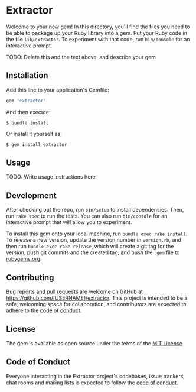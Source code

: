 # Extractor

Welcome to your new gem! In this directory, you'll find the files you need to be able to package up your Ruby library into a gem. Put your Ruby code in the file `lib/extractor`. To experiment with that code, run `bin/console` for an interactive prompt.

TODO: Delete this and the text above, and describe your gem

## Installation

Add this line to your application's Gemfile:

```ruby
gem 'extractor'
```

And then execute:

    $ bundle install

Or install it yourself as:

    $ gem install extractor

## Usage

TODO: Write usage instructions here

## Development

After checking out the repo, run `bin/setup` to install dependencies. Then, run `rake spec` to run the tests. You can also run `bin/console` for an interactive prompt that will allow you to experiment.

To install this gem onto your local machine, run `bundle exec rake install`. To release a new version, update the version number in `version.rb`, and then run `bundle exec rake release`, which will create a git tag for the version, push git commits and the created tag, and push the `.gem` file to [rubygems.org](https://rubygems.org).

## Contributing

Bug reports and pull requests are welcome on GitHub at https://github.com/[USERNAME]/extractor. This project is intended to be a safe, welcoming space for collaboration, and contributors are expected to adhere to the [code of conduct](https://github.com/[USERNAME]/extractor/blob/master/CODE_OF_CONDUCT.md).

## License

The gem is available as open source under the terms of the [MIT License](https://opensource.org/licenses/MIT).

## Code of Conduct

Everyone interacting in the Extractor project's codebases, issue trackers, chat rooms and mailing lists is expected to follow the [code of conduct](https://github.com/[USERNAME]/extractor/blob/master/CODE_OF_CONDUCT.md).

